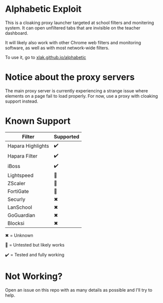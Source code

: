 # Alphabetic Exploit
This is a cloaking proxy launcher targeted at school filters and monitering system. It can open unfiltered tabs that are invisible on the teacher dashboard.

It will likely also work with other Chrome web filters and monitoring software, as well as with most network-wide filters.

To use it, go to [xlak.github.io/alphabetic](https://xlak.github.io/alphabetic)

# Notice about the proxy servers

The main proxy server is currently experiencing a strange issue where elements on a page fail to load properly. For now, use a proxy with cloaking support instead.

# Known Support

Filter | Supported
--- | ---
Hapara Highlights | ✔️
Hapara Filter | ✔️
iBoss | ✔️
Lightspeed | 🧪
ZScaler | 🧪
FortiGate | 🧪
Securly | ✖
LanSchool | ✖
GoGuardian | ✖
Blocksi | ✖

✖ = Unknown

🧪 = Untested but likely works

✔️ = Tested and fully working

# Not Working?
Open an issue on this repo with as many details as possible and I'll try to help.

